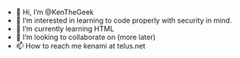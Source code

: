 - 👋 Hi, I’m @KenTheGeek
- 👀 I’m interested in learning to code properly with security in mind.
- 🌱 I’m currently learning HTML
- 💞️ I’m looking to collaborate on (more later)
- 📫 How to reach me kenami at telus.net

<!---
KenTheGeek/KenTheGeek is a ✨ special ✨ repository because its `README.md` (this file) appears on your GitHub profile.
You can click the Preview link to take a look at your changes.
--->
